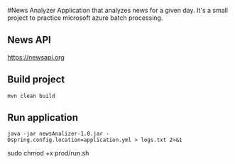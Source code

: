 #News Analyzer
Application that analyzes news for a given day. It's a small project to practice microsoft azure batch processing.

## News API
https://newsapi.org

## Build project 
``mvn clean build``

## Run application  
``java -jar newsAnalizer-1.0.jar -Dspring.config.location=application.yml > logs.txt 2>&1``

sudo chmod +x prod/run.sh